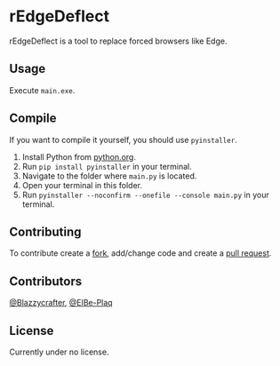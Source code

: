 # rEdgeDeflect
rEdgeDeflect is a tool to replace forced browsers like Edge.

## Usage
Execute `main.exe`.

## Compile
If you want to compile it yourself, you should use `pyinstaller`.

1. Install Python from [python.org](https://python.org/).
2. Run `pip install pyinstaller` in your terminal.
3. Navigate to the folder where `main.py` is located.
4. Open your terminal in this folder.
5. Run `pyinstaller --noconfirm --onefile --console main.py` in your terminal.

## Contributing
To contribute create a [fork](https://github.com/Blazzycrafter/rEdgeDeflect/fork), add/change code and create a [pull request](https://github.com/Blazzycrafter/rEdgeDeflect/pulls).

## Contributors
[@Blazzycrafter](https://github.com/Blazzycrafter), [@ElBe-Plaq](https://github.com/ElBe-Plaq)

## License
Currently under no license.
